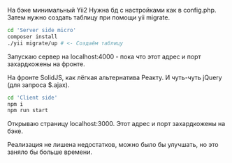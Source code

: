 
На бэке минимальный Yii2
Нужна бд с настройками как в config.php. Затем нужно создать таблицу при помощи yii migrate.
```bash
cd 'Server side micro'
composer install
./yii migrate/up # <- Создаём таблицу
```
Запускаю сервер на localhost:4000 - пока что этот адрес и порт захардкожены на фронте.

На фронте SolidJS, как лёгкая альтернатива Реакту. И чуть-чуть jQuery (для запроса $.ajax).
```bash
cd 'Client side'
npm i
npm run start
```
Открываю страницу localhost:3000. Этот адрес и порт захардкожены на бэке.

Реализация не лишена недостатков, можно было бы улучшать, но это заняло бы больше времени.
